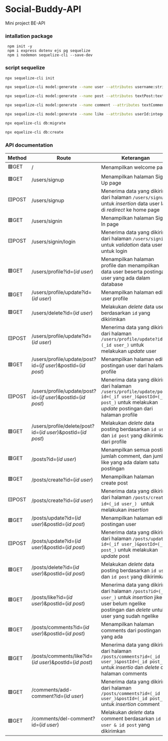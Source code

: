 # Social-Buddy-API

Mini project BE-API

### intallation package

```
 npm init -y
 npm i express dotenv ejs pg sequelize
 npm i nodemon sequelize-cli --save-dev
```

### script sequelize

```bash
npx sequelize-cli init

npx sequelize-cli model:generate --name user --attributes username:string,email:string,password:string,image:string

npx sequelize-cli model:generate --name post --attributes textPost:text,userId:integer,image:string

npx sequelize-cli model:generate --name comment --attributes textComment:text,postId:integer,image:string

npx sequelize-cli model:generate --name like --attributes userId:integer,postId:integer,dateLike:date

npx equelize-cli db:migrate

npx equelize-cli db:create

```

### API documentation

| Method | Route                                                        | Keterangan                                                                                                                                                     |
| ------ | ------------------------------------------------------------ | -------------------------------------------------------------------------------------------------------------------------------------------------------------- |
| 🟩GET  | /                                                            | Menampilkan welcome page                                                                                                                                       |
| 🟩GET  | /users/signup                                                | Menampilkan halaman Sign Up page                                                                                                                               |
| 🟨POST | /users/signup                                                | Menerima data yang dikirim dari halaman `/users/signup` untuk _insertion_ data user lalu di _redirect_ ke home page                                            |
| 🟩GET  | /users/signin                                                | Menampilkan halaman Sign In page                                                                                                                               |
| 🟨POST | /users/signin/login                                          | Menerima data yang dikirim dari halaman `/users/signin` untuk _validation_ data user untuk login                                                               |
| 🟩GET  | /users/profile?id=(_id user_)                                | Menampilkan halaman profile dan menampilkan data user beserta postingan user yang ada dalam database                                                           |
| 🟩GET  | /users/profile/update?id=(_id user_)                         | Menampilkan halaman edit user profile                                                                                                                          |
| 🟩GET  | /users/delete?id=(_id user_)                                 | Melakukan _delete_ data user berdasarkan `id` yang dikirimkan                                                                                                  |
| 🟨POST | /users/profile/update?id=(_id user_)                         | Menerima data yang dikirim dari halaman `/users/profile/update?id=(_id user_)` untuk melakukan _update_ user                                                   |
| 🟩GET  | /users/profile/update/post?id=(_if user_)&postId=(_id post_) | Menampilkan halaman edit postingan user dari halaman profile                                                                                                   |
| 🟨POST | /users/profile/update/post?id=(_if user_)&postId=(_id post_) | Menerima data yang dikirim dari halaman `/users/profile/update/post?id=(_if user_)&postId=(_id post_)` untuk melakukan _update_ postingan dari halaman profile |
| 🟩GET  | /users/profile/delete/post?id=(_id user_)&postId=(_id post_) | Melakukan _delete_ data posting berdasarkan `id user` dan `id post` yang dikirimkan dari profile                                                               |
| 🟩GET  | /posts?id=(_id user_)                                        | Menampilkan semua posting, jumlah comment, dan jumlah like yang ada dalam satu postingan                                                                       |
| 🟩GET  | /posts/create?id=(_id user_)                                 | Menampilkan halaman create post                                                                                                                                |
| 🟨POST | /posts/create?id=(_id user_)                                 | Menerima data yang dikirim dari halaman `/posts/create?id=(_id user_) ` untuk melakukan _insertion_                                                            |
| 🟩GET  | /posts/update?id=(_id user_)&postId=(_id post_)              | Menampilkan halaman edit postingan user                                                                                                                        |
| 🟨POST | /posts/update?id=(_id user_)&postId=(_id post_)              | Menerima data yang dikirim dari halaman `/posts/update?id=(_if user_)&postId=(_id post_)` untuk melakukan _update_ post                                        |
| 🟩GET  | /posts/delete?id=(_id user_)&postId=(_id post_)              | Melakukan _delete_ data posting berdasarkan `id user` dan `id post` yang dikirimkan                                                                            |
| 🟩GET  | /posts/like?id=(_id user_)&postId=(_id post_)                | Menerima data yang dikirim dari halaman `/posts?id=(_id user_)` untuk _insertion_ jike user belum ngelike postingan dan _delete_ untuk user yang sudah ngelike |
| 🟩GET  | /posts/comments?id=(_id user_)&postId=(_id post_)            | Menampilkan halaman comments dari postingan yang ada                                                                                                           |
| 🟩GET  | /posts/comments/like?id=(_id user_)&postId=(_id post_)       | Menerima data yang dikirim dari halaman `/posts/comments?id=(_id user_)&postId=(_id post_)` untuk _insertio_ dan _delete_ dari halaman comments                |
| 🟩GET  | /comments/add-comment?id=(_id user_)                         | Menerima data yang dikirim dari halaman `/posts/comments?id=(_id user_)&postId=(_id post_)` untuk _insertion_ comment                                          |
| 🟩GET  | /comments/del-comment?id=(_id user_)                         | Melakukan _delete_ data comment berdasarkan `id user & id post` yang dikirimkan                                                                                |
